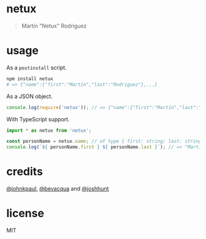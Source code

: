 # netux

> Martín "Netux" Rodriguez

# usage

As a `postinstall` script.

```bash
npm install netux
# => {"name":{"first":"Martín","last":"Rodriguez"},...}
```

As a JSON object.

```js
console.log(require('netux')); // => {"name":{"first":"Martín","last":"Rodriguez"},...}
```

With TypeScript support.

```ts
import * as netux from 'netux';

const personName = netux.name; // of type { first: string; last: string }
console.log(`${ personName.first } ${ personName.last }`); // => "Martín Rodriguez"

```

# credits

[@johnkpaul](https://github.com/johnkpaul/johnkpaul), [@bevacqua](https://github.com/bevacqua/bevacqua) and [@joshhunt](https://github.com/bevacqua/bevacqua)

# license

MIT
